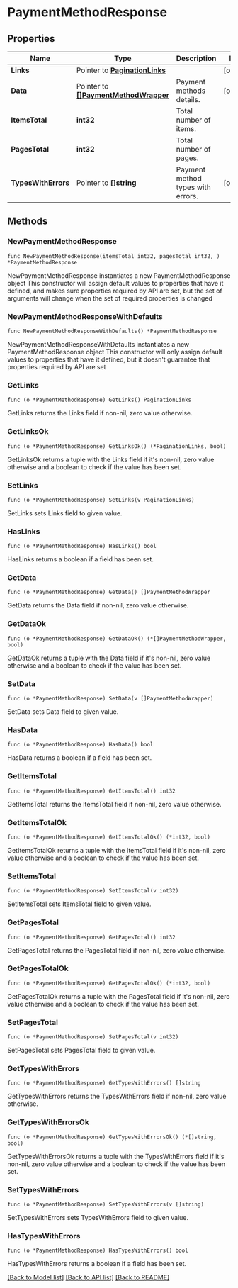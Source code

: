 # PaymentMethodResponse

## Properties

Name | Type | Description | Notes
------------ | ------------- | ------------- | -------------
**Links** | Pointer to [**PaginationLinks**](PaginationLinks.md) |  | [optional] 
**Data** | Pointer to [**[]PaymentMethodWrapper**](PaymentMethodWrapper.md) | Payment methods details. | [optional] 
**ItemsTotal** | **int32** | Total number of items. | 
**PagesTotal** | **int32** | Total number of pages. | 
**TypesWithErrors** | Pointer to **[]string** | Payment method types with errors. | [optional] 

## Methods

### NewPaymentMethodResponse

`func NewPaymentMethodResponse(itemsTotal int32, pagesTotal int32, ) *PaymentMethodResponse`

NewPaymentMethodResponse instantiates a new PaymentMethodResponse object
This constructor will assign default values to properties that have it defined,
and makes sure properties required by API are set, but the set of arguments
will change when the set of required properties is changed

### NewPaymentMethodResponseWithDefaults

`func NewPaymentMethodResponseWithDefaults() *PaymentMethodResponse`

NewPaymentMethodResponseWithDefaults instantiates a new PaymentMethodResponse object
This constructor will only assign default values to properties that have it defined,
but it doesn't guarantee that properties required by API are set

### GetLinks

`func (o *PaymentMethodResponse) GetLinks() PaginationLinks`

GetLinks returns the Links field if non-nil, zero value otherwise.

### GetLinksOk

`func (o *PaymentMethodResponse) GetLinksOk() (*PaginationLinks, bool)`

GetLinksOk returns a tuple with the Links field if it's non-nil, zero value otherwise
and a boolean to check if the value has been set.

### SetLinks

`func (o *PaymentMethodResponse) SetLinks(v PaginationLinks)`

SetLinks sets Links field to given value.

### HasLinks

`func (o *PaymentMethodResponse) HasLinks() bool`

HasLinks returns a boolean if a field has been set.

### GetData

`func (o *PaymentMethodResponse) GetData() []PaymentMethodWrapper`

GetData returns the Data field if non-nil, zero value otherwise.

### GetDataOk

`func (o *PaymentMethodResponse) GetDataOk() (*[]PaymentMethodWrapper, bool)`

GetDataOk returns a tuple with the Data field if it's non-nil, zero value otherwise
and a boolean to check if the value has been set.

### SetData

`func (o *PaymentMethodResponse) SetData(v []PaymentMethodWrapper)`

SetData sets Data field to given value.

### HasData

`func (o *PaymentMethodResponse) HasData() bool`

HasData returns a boolean if a field has been set.

### GetItemsTotal

`func (o *PaymentMethodResponse) GetItemsTotal() int32`

GetItemsTotal returns the ItemsTotal field if non-nil, zero value otherwise.

### GetItemsTotalOk

`func (o *PaymentMethodResponse) GetItemsTotalOk() (*int32, bool)`

GetItemsTotalOk returns a tuple with the ItemsTotal field if it's non-nil, zero value otherwise
and a boolean to check if the value has been set.

### SetItemsTotal

`func (o *PaymentMethodResponse) SetItemsTotal(v int32)`

SetItemsTotal sets ItemsTotal field to given value.


### GetPagesTotal

`func (o *PaymentMethodResponse) GetPagesTotal() int32`

GetPagesTotal returns the PagesTotal field if non-nil, zero value otherwise.

### GetPagesTotalOk

`func (o *PaymentMethodResponse) GetPagesTotalOk() (*int32, bool)`

GetPagesTotalOk returns a tuple with the PagesTotal field if it's non-nil, zero value otherwise
and a boolean to check if the value has been set.

### SetPagesTotal

`func (o *PaymentMethodResponse) SetPagesTotal(v int32)`

SetPagesTotal sets PagesTotal field to given value.


### GetTypesWithErrors

`func (o *PaymentMethodResponse) GetTypesWithErrors() []string`

GetTypesWithErrors returns the TypesWithErrors field if non-nil, zero value otherwise.

### GetTypesWithErrorsOk

`func (o *PaymentMethodResponse) GetTypesWithErrorsOk() (*[]string, bool)`

GetTypesWithErrorsOk returns a tuple with the TypesWithErrors field if it's non-nil, zero value otherwise
and a boolean to check if the value has been set.

### SetTypesWithErrors

`func (o *PaymentMethodResponse) SetTypesWithErrors(v []string)`

SetTypesWithErrors sets TypesWithErrors field to given value.

### HasTypesWithErrors

`func (o *PaymentMethodResponse) HasTypesWithErrors() bool`

HasTypesWithErrors returns a boolean if a field has been set.


[[Back to Model list]](../README.md#documentation-for-models) [[Back to API list]](../README.md#documentation-for-api-endpoints) [[Back to README]](../README.md)


